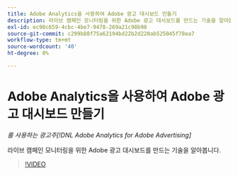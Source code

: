 ```yaml
---
title: Adobe Analytics을 사용하여 Adobe 광고 대시보드 만들기
description: 라이브 캠페인 모니터링을 위한 Adobe 광고 대시보드를 만드는 기술을 알아봅니다
exl-id: ec90c659-4cbc-4be7-9478-269a21c98b98
source-git-commit: c299b88f75a62194bd22b2d220ab525045f78ea7
workflow-type: tm+mt
source-wordcount: '40'
ht-degree: 0%

---
```


# Adobe Analytics을 사용하여 Adobe 광고 대시보드 만들기

*를 사용하는 광고주[!DNL Adobe Analytics for Adobe Advertising]*

라이브 캠페인 모니터링을 위한 Adobe 광고 대시보드를 만드는 기술을 알아봅니다.

>[!VIDEO](https://video.tv.adobe.com/v/33922)
